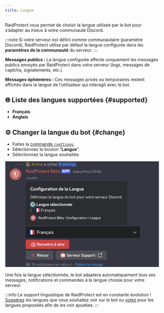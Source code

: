 ```yaml
---
title: Langue
---
```


RaidProtect vous permet de choisir la langue utilisée par le bot pour s’adapter au mieux à votre communauté Discord.

:::note
Si votre serveur est défini comme communautaire (paramètre Discord), RaidProtect utilise par défaut la langue configurée dans les **paramètres de la communauté** du serveur.
:::

**Messages publics :** La langue configurée affecte uniquement les messages publics envoyés par RaidProtect dans votre serveur (logs, messages de captcha, signalements, etc.).

**Messages éphémères :** Ces messages privés ou temporaires restent affichés dans la langue de l’utilisateur qui interagit avec le bot.

## 🌐 Liste des langues supportées  {#supported}

- **Français**
- **Anglais**

## ⚙️ Changer la langue du bot {#change}

- Faites la [commande `/settings`](./setup.md#settings).
- Sélectionnez le bouton “**Langue**”.
- Sélectionnez la langue souhaitée.

![Capture d'écran paramètre langues](./assets/rpBeta-settings-language.webp)

Une fois la langue sélectionnée, le bot adaptera automatiquement tous ses messages, notifications et commandes à la langue choisie pour votre serveur.

:::info
Le support linguistique de RaidProtect est en constante évolution ! [Suggérez](https://suggestions.raidprotect.bot) les langues que vous souhaitez voir sur le bot ou [votez](https://suggestions.raidprotect.bot) pour les langues proposées afin de les voir ajoutées.
:::